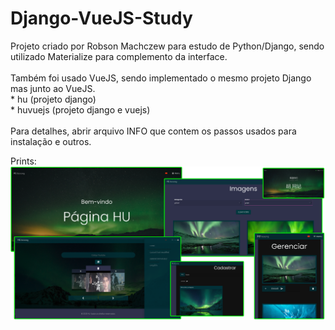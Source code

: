 # Django-VueJS-Study

<p>
Projeto criado por Robson Machczew para estudo de Python/Django, sendo utilizado Materialize para complemento da interface. 
<br/><br/>
Também foi usado VueJS, sendo implementado o mesmo projeto Django mas junto ao VueJS.
<br/>
* hu (projeto django)<br/>
* huvuejs (projeto django e vuejs)<br/>
<br/>
Para detalhes, abrir arquivo INFO que contem os passos usados para instalação e outros.
</p>


Prints: <br/>
![Alt text](https://github.com/hubosong/Django-VueJS-Study/blob/master/screen_.png?raw=true "screen")
